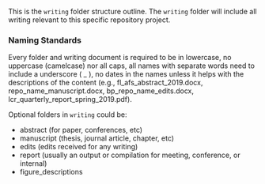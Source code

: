 This is the `writing` folder structure outline. The `writing` folder will include all writing relevant to this specific repository project.  
  
### Naming Standards  
Every folder and writing document is required to be in lowercase, no uppercase (camelcase) nor all caps, all names with separate words need to include a underscore ( _ ), no dates in the names unless it helps with the descriptions of the content (e.g., fl_afs_abstract_2019.docx, repo_name_manuscript.docx, bp_repo_name_edits.docx, lcr_quarterly_report_spring_2019.pdf).  
   
Optional folders in `writing` could be:  
- abstract (for paper, conferences, etc)  
- manuscript (thesis, journal article, chapter, etc)  
- edits (edits received for any writing)  
- report (usually an output or compilation for meeting, conference, or internal)  
- figure_descriptions  
